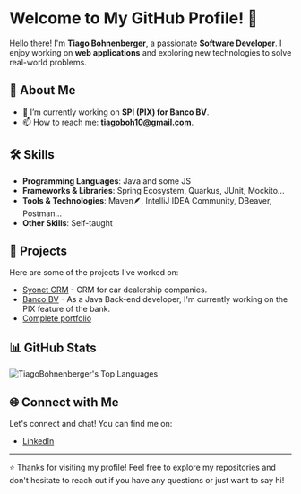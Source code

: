 # Welcome to My GitHub Profile! 👋

Hello there! I'm **Tiago Bohnenberger**, a passionate **Software Developer**. I enjoy working on **web applications** and exploring new technologies to solve real-world problems.

## 🚀 About Me

- 🔭 I’m currently working on **SPI (PIX) for Banco BV**.
- 📫 How to reach me: **tiagoboh10@gmail.com**.

## 🛠️ Skills

- **Programming Languages**: Java and some JS
- **Frameworks & Libraries**: Spring Ecosystem, Quarkus, JUnit, Mockito...
- **Tools & Technologies**: Maven🪶, IntelliJ IDEA Community, DBeaver, Postman...
- **Other Skills**: Self-taught

## 📂 Projects

Here are some of the projects I've worked on:

- [Syonet CRM](https://syonet.com/pt-br/) - CRM for car dealership companies.
- [Banco BV](https://www.bv.com.br/) - As a Java Back-end developer, I'm currently working on the PIX feature of the bank.
- [Complete portfolio](https://github.com/TiagoBohnenberger?tab=repositories)


## 📊 GitHub Stats

![TiagoBohnenberger's Top Languages](https://github-readme-stats.vercel.app/api/top-langs/?username=TiagoBohnenberger&theme=vue-dark&show_icons=true&hide_border=true&layout=compact)

## 🌐 Connect with Me

Let's connect and chat! You can find me on:

- [LinkedIn](https://www.linkedin.com/in/tiago-bohnenberger-1ba559156/)

---

⭐️ Thanks for visiting my profile! Feel free to explore my repositories and don't hesitate to reach out if you have any questions or just want to say hi!
